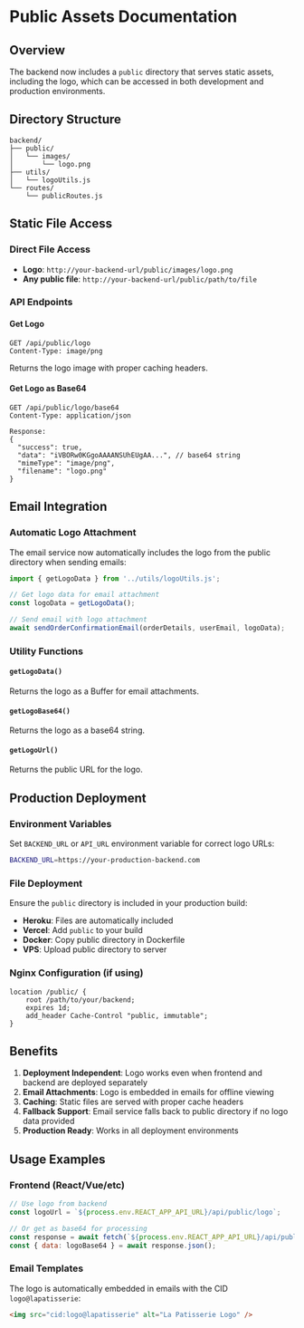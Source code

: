 # Public Assets Documentation

## Overview
The backend now includes a `public` directory that serves static assets, including the logo, which can be accessed in both development and production environments.

## Directory Structure
```
backend/
├── public/
│   └── images/
│       └── logo.png
├── utils/
│   └── logoUtils.js
└── routes/
    └── publicRoutes.js
```

## Static File Access

### Direct File Access
- **Logo**: `http://your-backend-url/public/images/logo.png`
- **Any public file**: `http://your-backend-url/public/path/to/file`

### API Endpoints

#### Get Logo
```
GET /api/public/logo
Content-Type: image/png
```
Returns the logo image with proper caching headers.

#### Get Logo as Base64
```
GET /api/public/logo/base64
Content-Type: application/json

Response:
{
  "success": true,
  "data": "iVBORw0KGgoAAAANSUhEUgAA...", // base64 string
  "mimeType": "image/png",
  "filename": "logo.png"
}
```

## Email Integration

### Automatic Logo Attachment
The email service now automatically includes the logo from the public directory when sending emails:

```javascript
import { getLogoData } from '../utils/logoUtils.js';

// Get logo data for email attachment
const logoData = getLogoData();

// Send email with logo attachment
await sendOrderConfirmationEmail(orderDetails, userEmail, logoData);
```

### Utility Functions

#### `getLogoData()`
Returns the logo as a Buffer for email attachments.

#### `getLogoBase64()`
Returns the logo as a base64 string.

#### `getLogoUrl()`
Returns the public URL for the logo.

## Production Deployment

### Environment Variables
Set `BACKEND_URL` or `API_URL` environment variable for correct logo URLs:
```bash
BACKEND_URL=https://your-production-backend.com
```

### File Deployment
Ensure the `public` directory is included in your production build:
- **Heroku**: Files are automatically included
- **Vercel**: Add `public` to your build
- **Docker**: Copy public directory in Dockerfile
- **VPS**: Upload public directory to server

### Nginx Configuration (if using)
```nginx
location /public/ {
    root /path/to/your/backend;
    expires 1d;
    add_header Cache-Control "public, immutable";
}
```

## Benefits

1. **Deployment Independent**: Logo works even when frontend and backend are deployed separately
2. **Email Attachments**: Logo is embedded in emails for offline viewing
3. **Caching**: Static files are served with proper cache headers
4. **Fallback Support**: Email service falls back to public directory if no logo data provided
5. **Production Ready**: Works in all deployment environments

## Usage Examples

### Frontend (React/Vue/etc)
```javascript
// Use logo from backend
const logoUrl = `${process.env.REACT_APP_API_URL}/api/public/logo`;

// Or get as base64 for processing
const response = await fetch(`${process.env.REACT_APP_API_URL}/api/public/logo/base64`);
const { data: logoBase64 } = await response.json();
```

### Email Templates
The logo is automatically embedded in emails with the CID `logo@lapatisserie`:
```html
<img src="cid:logo@lapatisserie" alt="La Patisserie Logo" />
```